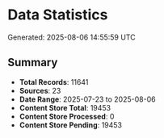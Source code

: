 # Data Statistics

Generated: 2025-08-06 14:55:59 UTC

## Summary

- **Total Records**: 11641
- **Sources**: 23
- **Date Range**: 2025-07-23 to 2025-08-06
- **Content Store Total**: 19453
- **Content Store Processed**: 0
- **Content Store Pending**: 19453
